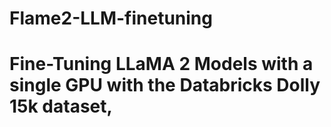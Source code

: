 # Flame2-LLM-finetuning
# Fine-Tuning LLaMA 2 Models with a single GPU with the Databricks Dolly 15k dataset,
